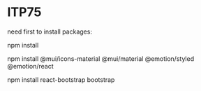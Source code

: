 # ITP75

need first to install packages:


npm install

npm install @mui/icons-material @mui/material @emotion/styled @emotion/react

npm install react-bootstrap bootstrap
